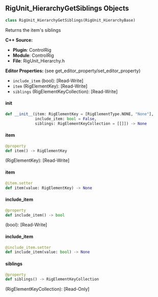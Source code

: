 ## RigUnit_HierarchyGetSiblings Objects

```python
class RigUnit_HierarchyGetSiblings(RigUnit_HierarchyBase)
```

Returns the item's siblings

**C++ Source:**

- **Plugin**: ControlRig
- **Module**: ControlRig
- **File**: RigUnit_Hierarchy.h

**Editor Properties:** (see get_editor_property/set_editor_property)

- ``include_item`` (bool):  [Read-Write]
- ``item`` (RigElementKey):  [Read-Write]
- ``siblings`` (RigElementKeyCollection):  [Read-Write]

<a id="unreal.RigUnit_HierarchyGetSiblings.__init__"></a>

#### __init__

```python
def __init__(item: RigElementKey = [RigElementType.NONE, "None"],
             include_item: bool = False,
             siblings: RigElementKeyCollection = [[]]) -> None
```

<a id="unreal.RigUnit_HierarchyGetSiblings.item"></a>

#### item

```python
@property
def item() -> RigElementKey
```

(RigElementKey):  [Read-Write]

<a id="unreal.RigUnit_HierarchyGetSiblings.item"></a>

#### item

```python
@item.setter
def item(value: RigElementKey) -> None
```

<a id="unreal.RigUnit_HierarchyGetSiblings.include_item"></a>

#### include_item

```python
@property
def include_item() -> bool
```

(bool):  [Read-Write]

<a id="unreal.RigUnit_HierarchyGetSiblings.include_item"></a>

#### include_item

```python
@include_item.setter
def include_item(value: bool) -> None
```

<a id="unreal.RigUnit_HierarchyGetSiblings.siblings"></a>

#### siblings

```python
@property
def siblings() -> RigElementKeyCollection
```

(RigElementKeyCollection):  [Read-Only]

<a id="unreal.RigUnit_HierarchyGetSiblingsItemArray"></a>